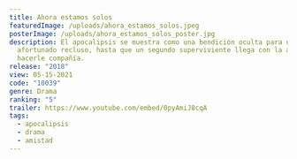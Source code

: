 ```yaml
---
title: Ahora estamos solos
featuredImage: /uploads/ahora_estamos_solos.jpeg
posterImage: /uploads/ahora_estamos_solos_poster.jpg
description: El apocalipsis se muestra como una bendición oculta para un
  afortunado recluso, hasta que un segundo superviviente llega con la amenaza de
  hacerle compañía.
release: "2018"
view: 05-15-2021
code: "10039"
genre: Drama
ranking: "5"
trailer: https://www.youtube.com/embed/0pyAmiJ8cqA
tags:
  - apocalipsis
  - drama
  - amistad
---
```

